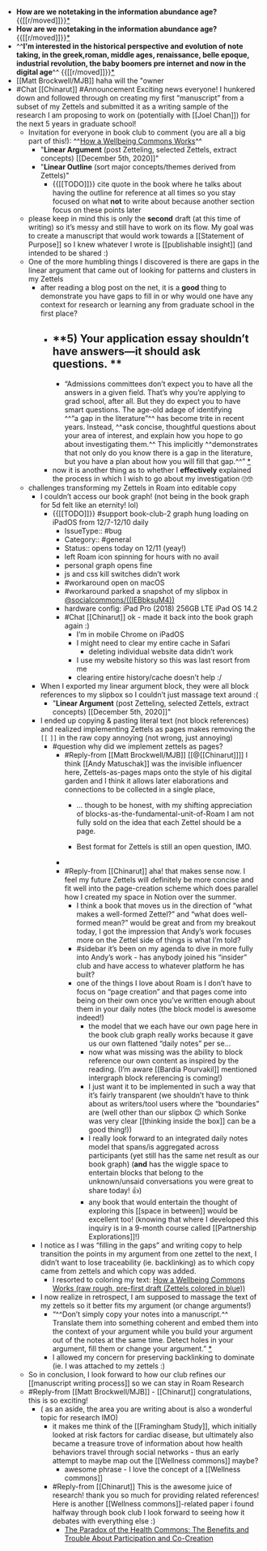 - **How are we notetaking in the information abundance age?** {{[[r/moved]]}}[*](((gaoi11DNq)))
- **How are we notetaking in the information abundance age?** {{[[r/moved]]}}[*](((gaoi11DNq)))
- ^^**I'm interested in the historical perspective and evolution of note taking, in the greek,roman, middle ages, renaissance, belle epoque, industrial revolution, the baby boomers pre internet and now in the digital age**^^ {{[[r/moved]]}}[*](((JZa0zOgRo)))
- [[Matt Brockwell/MJB]] haha will the "owner
- #Chat [[Chinarut]] #Announcement Exciting news everyone!  I hunkered down  and followed through on creating my first “manuscript” from a subset of my Zettels and submitted it as a writing sample of the research I am proposing to work on (potentially with [[Joel Chan]]) for the next 5 years in graduate school!
    - Invitation for everyone in book club to comment (you are all a big part of this!): ^^[How a Wellbeing Commons Works](https://www.notion.so/communitygarden/How-a-Wellbeing-Commons-Works-40db6c79b06849a9839481f983c85ec5)^^
        - "**Linear Argument** (post Zetteling, selected Zettels, extract concepts) [[December 5th, 2020]]"
        - "**Linear Outline** (sort major concepts/themes derived from Zettels)"
            - {{[[TODO]]}} cite quote in the book where he talks about having the outline for reference at all times so you stay focused on what **not** to write about because another section focus on these points later
    - please keep in mind this is only the **second** draft (at this time of writing) so it’s messy and still have to work on its flow.  My goal was to create a manuscript that would work towards a [[Statement of Purpose]] so I knew whatever I wrote is [[publishable insight]] (and intended to be shared :)
    - One of the more humbling things I discovered is there are gaps in the linear argument that came out of looking for patterns and clusters in my Zettels
        - after reading a blog post on the net, it is a **good** thing to demonstrate you have gaps to fill in or why would one have any context for research or learning any from graduate school in the first place?
            - ## **5) Your application essay shouldn’t have answers—it should ask questions. **
                - “Admissions committees don’t expect you to have all the answers in a given field. That’s why you’re applying to grad school, after all. But they do expect you to have smart questions. The age-old adage of identifying ^^“a gap in the literature”^^ has become trite in recent years. Instead, ^^ask concise, thoughtful questions about your area of interest, and explain how you hope to go about investigating them.^^ This implicitly ^^demonstrates that not only do you know there is a gap in the literature, but you have a plan about how you will fill that gap.^^” [*](https://qz.com/950763/how-to-get-into-graduate-school-according-to-current-phd-students/)
            - now it is another thing as to whether I **effectively** explained the process in which I wish to go about my investigation 🙄🤓
    - challenges transforming my Zettels in Roam into editable copy
        - I couldn’t access our book graph! (not being in the book graph for 5d felt like an eternity! lol)
            - {{[[TODO]]}} #support book-club-2 graph hung loading on iPadOS from 12/7-12/10 daily
                - IssueType:: #bug
                - Category:: #general
                - Status:: opens today on 12/11 (yeay!)
                - left Roam icon spinning for hours with no avail
                - personal graph opens fine
                - js and css kill switches didn’t work
                - #workaround open on macOS
                - #workaround parked a snapshot of my slipbox in [@socialcommons/((IEBbksuM4))](https://roamresearch.com/#/app/socialcommons/page/IEBbksuM4)
                - hardware config: iPad Pro (2018) 256GB LTE iPad OS 14.2
                - #Chat [[Chinarut]] ok - made it back into the book graph again :)
                    - I’m in mobile Chrome on iPadOS
                    - I might need to clear my entire cache in Safari
                        - deleting individual website data didn’t work
                    - I use my website history so this was last resort from me
                    - clearing entire history/cache doesn’t help :/
        - When I exported my linear argument block, they were all block references to my slipbox so I couldn’t just massage text around :(
            - "**Linear Argument** (post Zetteling, selected Zettels, extract concepts) [[December 5th, 2020]]"
        - I ended up copying & pasting literal text (not block references) and realized implementing Zettels as pages makes removing the `[[` `]]` in the raw copy annoying (not wrong, just annoying)
            - #question why did we implement zettels as pages?
                - #Reply-from [[Matt Brockwell/MJB]] [[@[[Chinarut]]]] I think [[Andy Matuschak]] was the invisible influencer here, Zettels-as-pages maps onto the style of his digital garden and I think it allows later elaborations and connections to be collected in a single place, 
                    - ... though to be honest, with my shifting appreciation of blocks-as-the-fundamental-unit-of-Roam I am not fully sold on the idea that each Zettel should be a page. 

                    - Best format for Zettels is still an open question, IMO.
                - 
                - #Reply-from [[Chinarut]] aha! that makes sense now.  I feel my future Zettels will definitely be more concise and fit well into the page-creation scheme which does parallel how I created my space in Notion over the summer.
                    - I think a book that moves us in the direction of “what makes a well-formed Zettel?” and “what does well-formed mean?” would be great and from my breakout today, I got the impression that Andy’s work focuses more on the Zettel side of things is what I’m told?
                    - #sidebar it’s been on my agenda to dive in more fully into Andy’s work - has anybody joined his “insider” club and have access to whatever platform he has built?
                    - one of the things I love about Roam is I don’t have to focus on “page creation” and that pages come into being on their own once you’ve written enough about them in your daily notes (the block model is awesome indeed!)
                        - the model that we each have our own page here in the book club graph really works because it gave us our own flattened “daily notes” per se...
                        - now what was missing was the ability to block reference our own content as inspired by the reading.  (I’m aware [[Bardia Pourvakil]] mentioned intergraph block referencing is coming!)
                        - I just want it to be implemented in such a way that it’s fairly transparent (we shouldn’t have to think about as writers/tool users where the “boundaries” are (well other than our slipbox 😉 which Sonke was very clear [[thinking inside the box]] can be a good thing!))
                        - I really look forward to an integrated daily notes model that spans/is aggregated across participants (yet still has the same net result as our book graph) (**and** has the wiggle space to entertain blocks that belong to the unknown/unsaid conversations you were great to share today! 👍)
                        - any book that would entertain the thought of exploring this [[space in between]] would be excellent too! (knowing that where I developed this inquiry is in a 9-month course called [[Partnership Explorations]]!)
        - I notice as I was “filling in the gaps” and writing copy to help transition the points in my argument from one zettel to the next, I didn’t want to lose traceability (ie. backlinking) as to which copy came from zettels and which copy was added.
            - I resorted to coloring my text: [How a Wellbeing Commons Works (raw rough, pre-first draft (Zettels colored in blue))](https://www.notion.so/communitygarden/SYN-How-a-Wellbeing-Commons-Works-186b00672536434885c909e681ec280d)
        - I now realize in retrospect, I am supposed to massage the text of my zettels so it better fits my argument (or change arguments!)
            - “^^Don’t simply copy your notes into a manuscript.^^ Translate them into something coherent and embed them into the context of your argument while you build your argument out of the notes at the same time. Detect holes in your argument, fill them or change your argument.” [*](((1bH-TT58u)))
            - I allowed my concern for preserving backlinking to dominate (ie. I was attached to my zettels :)
    - So in conclusion, I look forward to how our club refines our [[manuscript writing process]] so we can stay in Roam Research
    - #Reply-from [[Matt Brockwell/MJB]] - [[Chinarut]] congratulations, this is so exciting! 
        - ( as an aside, the area you are writing about is also a wonderful topic for research IMO)
            - it makes me think of the [[Framingham Study]], which initially looked at risk factors for cardiac disease, but ultimately also became a treasure trove of information about how health behaviors travel through social networks - thus an early attempt to maybe map out the [[Wellness commons]] maybe?
                - awesome phrase - I love the concept of a [[Wellness commons]]
            - #Reply-from [[Chinarut]] This is the awesome juice of research!  thank you so much for providing related references! Here is another [[Wellness commons]]-related paper i found halfway through book club I look forward to seeing how it debates with everything else :)
                - [The Paradox of the Health Commons: The Benefits and Trouble About Participation and Co-Creation](https://roamresearch.com/#/app/chinarut/page/oHIHy2GMh)
